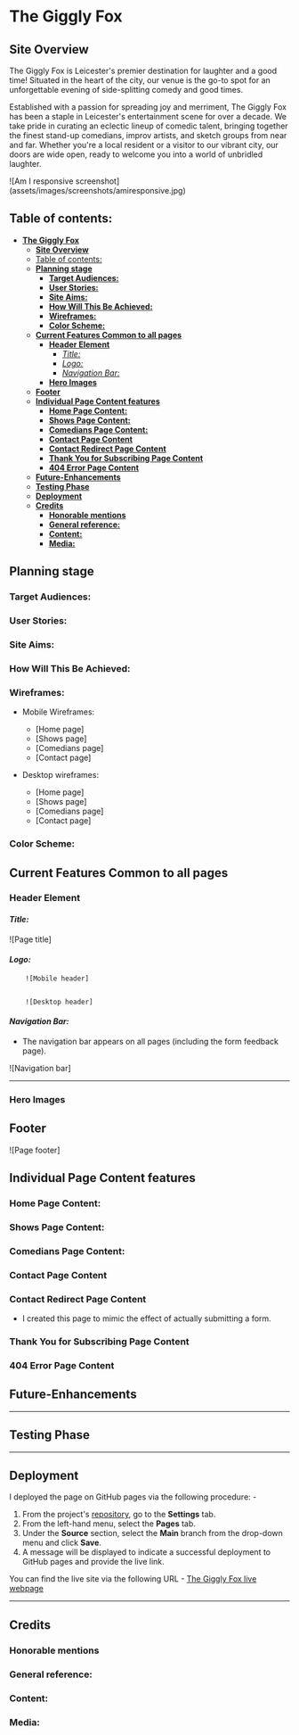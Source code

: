 # **The Giggly Fox**
## **Site Overview**
The Giggly Fox is Leicester's premier destination for laughter and a good time! Situated in the heart of the city, our venue is the go-to spot for an unforgettable evening of side-splitting comedy and good times.

Established with a passion for spreading joy and merriment, The Giggly Fox has been a staple in Leicester's entertainment scene for over a decade. We take pride in curating an eclectic lineup of comedic talent, bringing together the finest stand-up comedians, improv artists, and sketch groups from near and far. Whether you're a local resident or a visitor to our vibrant city, our doors are wide open, ready to welcome you into a world of unbridled laughter.

![Am I responsive screenshot] (assets/images/screenshots/amiresponsive.jpg)
## Table of contents:
- [**The Giggly Fox**](#the-giggly-fox)
  - [**Site Overview**](#site-overview)
  - [Table of contents:](#table-of-contents)
  - [**Planning stage**](#planning-stage)
    - [**Target Audiences:**](#target-audiences)
    - [**User Stories:**](#user-stories)
    - [**Site Aims:**](#site-aims)
    - [**How Will This Be Achieved:**](#how-will-this-be-achieved)
    - [**Wireframes:**](#wireframes)
    - [**Color Scheme:**](#color-scheme)
  - [**Current Features Common to all pages**](#current-features-common-to-all-pages)
    - [**Header Element**](#header-element)
      - [*Title:*](#title)
      - [*Logo:*](#logo)
      - [*Navigation Bar:*](#navigation-bar)
    - [**Hero Images**](#hero-images)
  - [**Footer**](#footer)
  - [**Individual Page Content features**](#individual-page-content-features)
    - [**Home Page Content:**](#home-page-content)
    - [**Shows Page Content:**](#shows-page-content)
    - [**Comedians Page Content:**](#comedians-page-content)
    - [**Contact Page Content**](#contact-page-content)
    - [**Contact Redirect Page Content**](#contact-redirect-page-content)
    - [**Thank You for Subscribing Page Content**](#thank-you-for-subscribing-page-content)
    - [**404 Error Page Content**](#404-error-page-content)
  - [**Future-Enhancements**](#future-enhancements)
  - [**Testing Phase**](#testing-phase)
  - [**Deployment**](#deployment)
  - [**Credits**](#credits)
    - [**Honorable mentions**](#honorable-mentions)
    - [**General reference:**](#general-reference)
    - [**Content:**](#content)
    - [**Media:**](#media)

## **Planning stage**
### **Target Audiences:**


### **User Stories:**


### **Site Aims:**


### **How Will This Be Achieved:**


### **Wireframes:**


* Mobile Wireframes:
    * [Home page]
    * [Shows page]
    * [Comedians page]
    * [Contact page]

* Desktop wireframes:
    * [Home page]
    * [Shows page]
    * [Comedians page]
    * [Contact page]


### **Color Scheme:**


## **Current Features Common to all pages**
###  **Header Element**


#### *Title:*
![Page title]


#### *Logo:*


        ![Mobile header]


        ![Desktop header]

#### *Navigation Bar:*
* The navigation bar appears on all pages (including the form feedback page). 

![Navigation bar]
***
### **Hero Images**


## **Footer**


![Page footer]

## **Individual Page Content features**
### **Home Page Content:**



### **Shows Page Content:**

### **Comedians Page Content:**


### **Contact Page Content**




### **Contact Redirect Page Content**
* I created this page to mimic the effect of actually submitting a form. 

### **Thank You for Subscribing Page Content**

### **404 Error Page Content**


## **Future-Enhancements**



***
## **Testing Phase**

***
## **Deployment**
I deployed the page on GitHub pages via the following procedure: -

1. From the project's [repository](https://github.com/razvantr10/the-giggly-fox), go to the **Settings** tab.
2. From the left-hand menu, select the **Pages** tab.
3. Under the **Source** section, select the **Main** branch from the drop-down menu and click **Save**.
4. A message will be displayed to indicate a successful deployment to GitHub pages and provide the live link.

You  can find the live site via the following URL - [The Giggly Fox live webpage](https://razvantr10.github.io/the-giggly-fox/index.html)
***
## **Credits**
### **Honorable mentions**



### **General reference:**


### **Content:**

  
### **Media:**
